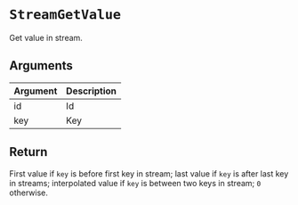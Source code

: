 # `StreamGetValue`

Get value in stream.

## Arguments

| Argument | Description |
| -------- | ----------- |
| id       | Id          |
| key      | Key         |

## Return

First value if `key` is before first key in stream; last value if `key` is after last key in streams; interpolated value if `key` is between two keys in stream; `0` otherwise.

